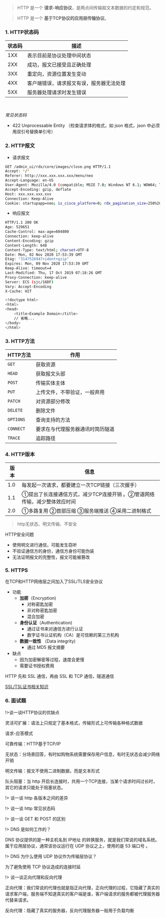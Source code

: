 > HTTP 是一个 **请求-响应协议**，是两点间传输超文本数据的约定和规范。


> HTTP 是一个 **基于TCP协议的应用层传输协议**。


### 1. HTTP状态码

| 状态码 | 描述                                     |
| ------ | ---------------------------------------- |
| 1XX    | 表示目前是协议处理中间状态               |
| 2XX    | 成功，报文已接受且正确处理               |
| 3XX    | 重定向，资源位置发生变动                 |
| 4XX    | 客户端错误，请求报文有误，服务器无法处理 |
| 5XX    | 服务器处理请求时发生错误                 |

</br>

_常见状态码_

- 422 Unprocessable Entity （检查请求体的格式，如 json 格式，json 中必须用双引号替换单引号）



### 2. HTTP报文

- 请求报文

```bash
GET /admin_ui/rdx/core/images/close.png HTTP/1.1
Accept: */*
Referer: http://xxx.xxx.xxx.xxx/menu/neo
Accept-Language: en-US
User-Agent: Mozilla/4.0 (compatible; MSIE 7.0; Windows NT 6.1; WOW64; Trident/7.0; SLCC2; .NET CLR 2.0.50727; .NET CLR 3.5.30729; .NET CLR 3.0.30729; .NET4.0C; .NET4.0E)
Accept-Encoding: gzip, deflate
Host: xxx.xxx.xxx.xxx
Connection: Keep-Alive
Cookie: startupapp=neo; is_cisco_platform=0; rdx_pagination_size=250%20Per%20Page; SESSID=deb31b8eb9ca68a514cf55777744e339
```

- 响应报文

```bash
HTTP/1.1 200 OK
Age: 529651
Cache-Control: max-age=604800
Connection: keep-alive
Content-Encoding: gzip
Content-Length: 648
Content-Type: text/html; charset=UTF-8
Date: Mon, 02 Nov 2020 17:53:39 GMT
Etag: "3147526947+ident+gzip"
Expires: Mon, 09 Nov 2020 17:53:39 GMT
Keep-Alive: timeout=4
Last-Modified: Thu, 17 Oct 2019 07:18:26 GMT
Proxy-Connection: keep-alive
Server: ECS (sjc/16DF)
Vary: Accept-Encoding
X-Cache: HIT

<!doctype html>
<html>
<head>
    <title>Example Domain</title>
	// 省略... 
</body>
</html>
```

### 3. HTTP方法

| HTTP方法  | 作用                             |
| --------- | -------------------------------- |
| `GET`     | 获取资源                         |
| `HEAD`    | 获取报文头部                     |
| `POST`    | 传输实体主体                     |
| `PUT`     | 上传文件，不带验证，一般弃用     |
| `PATCH`   | 对资源部分修改                   |
| `DELETE`  | 删除文件                         |
| `OPTIONS` | 查询支持的方法                   |
| `CONNECT` | 要求在与代理服务器通讯时简历隧道 |
| `TRACE`   | 追踪路径                         |


### 4. HTTP版本

| 版本 | 信息                                                                     |
| ---- | ------------------------------------------------------------------------ |
| 1.0  | 每发起一次请求，都要建立一次TCP链接（三次握手）                          |
| 1.1  | ①提出了长连接通信方式，减少TCP连接开销 。②管道网络传输，减少整体效应时间 |
| 2.0  | ①多路复用 ②首部压缩 ③服务端推送 ④采用二进制格式                          |


> http无状态、明文传输、不安全

HTTP安全问题
- 使用明文进行通信，可能发生窃听
- 不验证通信方的身份，通信方身份可能伪装
- 无法证明报文的完整性，报文可能被篡改



### 5. HTTPS

在TCP和HTTP网络层之间加入了SSL/TLS安全协议
- 功能
  - **加密**（Encryption)
    - 对称密匙加密
    - 非对称密匙加密
    - 混合加密
  - **身份认证**（Authentication)
    - 通过证书来对通信方进行认证
    - 数字证书认证机构（CA）是可信赖的第三方机构
  - **数据一致性** （Data integrity)
    - 通过 MD5 报文摘要
- 缺点
  - 因为加密解密等过程，速度会更慢
  - 需要证书授权费用

HTTP 先和 SSL 通信，再由 SSL 和 TCP 通信，隧道通信

[SSL/TSL证书相关知识](https://juejin.cn/post/7247045258844143674)

### 6. 面试题

!>谈一谈HTTP协议的优缺点

灵活可扩展：语法上只规定了基本格式，传输形式上可传输各种格式数据

请求-应答模式

可靠传输：HTTP基于TCP/IP

无状态：分场景回答，有时如购物系统需要保存用户信息，有时无状态会减少网络开销

明文传输：报文不使用二进制数据，而是文本形式

队头阻塞：当 http 开启长连接时，共用一个TCP连接，当某个请求时间过长时，其它的请求只能处于阻塞状态。

!> 谈一谈 http 各版本之间的差异
    

!> 谈一谈 http 常见状态码

!> 谈一谈 GET 和 POST 的区别




!> DNS 是如何工作的？

DNS 协议提供的是一种主机名到 IP地址 的转换服务，就是我们常说的域名系统。属于应用层协议，通常该协议运行在 UDP 协议之上，使用的是 53 端口号 。

!> DNS 为什么使用 UDP 协议作为传输层协议？

为了避免使用 TCP 协议造成的连接时延

!> 谈一谈正向代理和反向代理

正向代理：我们常说的代理也就是指正向代理，正向代理的过程，它隐藏了真实的请求客户端，服务端不知道真实的客户端是谁，客户端请求的服务都被代理服务器代替来请求。

反向代理：隐藏了真实的服务器，反向代理服务器一般用于负载均衡